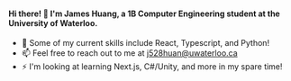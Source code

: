 #### Hi there! 👋 I'm James Huang, a 1B Computer Engineering student at the University of Waterloo.

- 🌱 Some of my current skills include React, Typescript, and Python!
- 📫 Feel free to reach out to me at j528huan@uwaterloo.ca
- ⚡ I'm looking at learning Next.js, C#/Unity, and more in my spare time!
